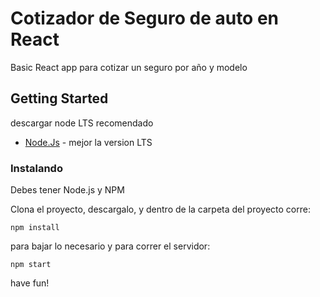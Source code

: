 # Cotizador de Seguro de auto en React

Basic React app para cotizar un seguro por año y modelo


## Getting Started
descargar node LTS recomendado

* [Node.Js](https://nodejs.org/) - mejor la version LTS


### Instalando

Debes tener Node.js y NPM

Clona el proyecto, descargalo, y dentro de la carpeta del proyecto corre: 

```
npm install 
```

para bajar lo necesario y para correr el servidor:

```
npm start  
```

have fun!
